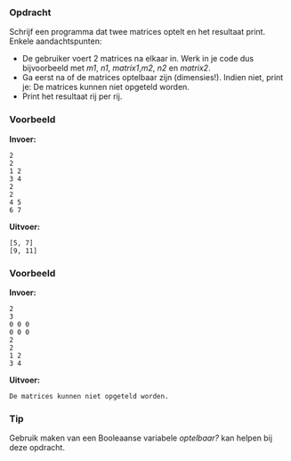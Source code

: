 ### Opdracht
Schrijf een programma dat twee matrices optelt en het resultaat print.
Enkele aandachtspunten:

- De gebruiker voert 2 matrices na elkaar in. Werk in je code dus bijvoorbeeld met *m1*, *n1*, *matrix1*,*m2*, *n2* en *matrix2*.
- Ga eerst na of de matrices optelbaar zijn (dimensies!). Indien niet, print je: De matrices kunnen niet opgeteld worden.
- Print het resultaat rij per rij.


### Voorbeeld

**Invoer:**

    2
    2
    1 2
    3 4
    2
    2
    4 5
    6 7

**Uitvoer:**

    [5, 7]
    [9, 11]

### Voorbeeld

**Invoer:**

    2
    3
    0 0 0
    0 0 0
    2
    2
    1 2
    3 4

**Uitvoer:**

    De matrices kunnen niet opgeteld worden.

### Tip
Gebruik maken van een Booleaanse variabele *optelbaar?* kan helpen bij deze opdracht.

